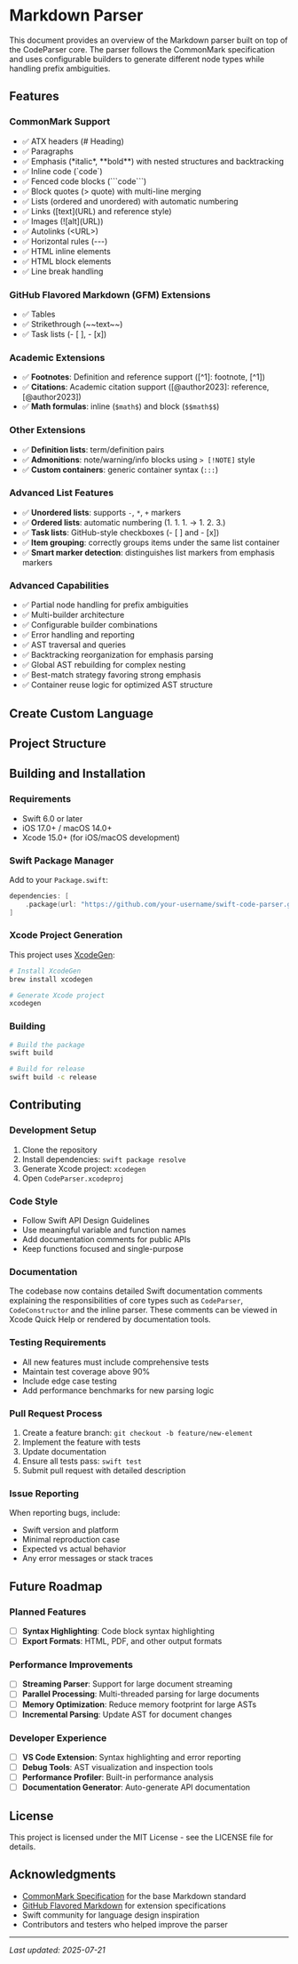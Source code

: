 # Markdown Parser

This document provides an overview of the Markdown parser built on top of the CodeParser core. The parser follows the CommonMark specification and uses configurable builders to generate different node types while handling prefix ambiguities.

## Features

### CommonMark Support
- ✅ ATX headers (\# Heading)
- ✅ Paragraphs
- ✅ Emphasis (\*italic\*, \*\*bold\*\*) with nested structures and backtracking
- ✅ Inline code (\`code\`)
- ✅ Fenced code blocks (\`\`\`code\`\`\`)
- ✅ Block quotes (\> quote) with multi-line merging
- ✅ Lists (ordered and unordered) with automatic numbering
- ✅ Links (\[text\]\(URL\) and reference style)
- ✅ Images (\!\[alt\]\(URL\))
- ✅ Autolinks (\<URL\>)
- ✅ Horizontal rules (\-\-\-)
- ✅ HTML inline elements
- ✅ HTML block elements
- ✅ Line break handling

### GitHub Flavored Markdown (GFM) Extensions
- ✅ Tables
- ✅ Strikethrough (\~\~text\~\~)
- ✅ Task lists (\- \[ \], \- \[x\])

### Academic Extensions
- ✅ **Footnotes**: Definition and reference support (\[\^1\]: footnote, \[^1\])
- ✅ **Citations**: Academic citation support (\[\@author2023\]: reference, \[\@author2023\])
- ✅ **Math formulas**: inline (`$math$`) and block (`$$math$$`)

### Other Extensions
- ✅ **Definition lists**: term/definition pairs
- ✅ **Admonitions**: note/warning/info blocks using `> [!NOTE]` style
- ✅ **Custom containers**: generic container syntax (`:::`)

### Advanced List Features
- ✅ **Unordered lists**: supports `-`, `*`, `+` markers
- ✅ **Ordered lists**: automatic numbering (1. 1. 1. → 1. 2. 3.)
- ✅ **Task lists**: GitHub-style checkboxes (- [ ] and - [x])
- ✅ **Item grouping**: correctly groups items under the same list container
- ✅ **Smart marker detection**: distinguishes list markers from emphasis markers

### Advanced Capabilities
- ✅ Partial node handling for prefix ambiguities
- ✅ Multi-builder architecture
- ✅ Configurable builder combinations
- ✅ Error handling and reporting
- ✅ AST traversal and queries
- ✅ Backtracking reorganization for emphasis parsing
- ✅ Global AST rebuilding for complex nesting
- ✅ Best-match strategy favoring strong emphasis
- ✅ Container reuse logic for optimized AST structure

## Create Custom Language

## Project Structure

## Building and Installation

### Requirements
- Swift 6.0 or later
- iOS 17.0+ / macOS 14.0+
- Xcode 15.0+ (for iOS/macOS development)

### Swift Package Manager
Add to your `Package.swift`:
```swift
dependencies: [
    .package(url: "https://github.com/your-username/swift-code-parser.git", from: "1.0.0")
]
```

### Xcode Project Generation
This project uses [XcodeGen](https://github.com/yonaskolb/XcodeGen):
```bash
# Install XcodeGen
brew install xcodegen

# Generate Xcode project
xcodegen
```

### Building
```bash
# Build the package
swift build

# Build for release
swift build -c release
```

## Contributing

### Development Setup
1. Clone the repository
2. Install dependencies: `swift package resolve`
3. Generate Xcode project: `xcodegen`
4. Open `CodeParser.xcodeproj`

### Code Style
- Follow Swift API Design Guidelines
- Use meaningful variable and function names
- Add documentation comments for public APIs
- Keep functions focused and single-purpose

### Documentation
The codebase now contains detailed Swift documentation comments explaining the
responsibilities of core types such as `CodeParser`, `CodeConstructor` and the
inline parser.  These comments can be viewed in Xcode Quick Help or rendered by
documentation tools.

### Testing Requirements
- All new features must include comprehensive tests
- Maintain test coverage above 90%
- Include edge case testing
- Add performance benchmarks for new parsing logic

### Pull Request Process
1. Create a feature branch: `git checkout -b feature/new-element`
2. Implement the feature with tests
3. Update documentation
4. Ensure all tests pass: `swift test`
5. Submit pull request with detailed description

### Issue Reporting
When reporting bugs, include:
- Swift version and platform
- Minimal reproduction case
- Expected vs actual behavior
- Any error messages or stack traces

## Future Roadmap

### Planned Features
- [ ] **Syntax Highlighting**: Code block syntax highlighting
- [ ] **Export Formats**: HTML, PDF, and other output formats

### Performance Improvements
- [ ] **Streaming Parser**: Support for large document streaming
- [ ] **Parallel Processing**: Multi-threaded parsing for large documents
- [ ] **Memory Optimization**: Reduce memory footprint for large ASTs
- [ ] **Incremental Parsing**: Update AST for document changes

### Developer Experience
- [ ] **VS Code Extension**: Syntax highlighting and error reporting
- [ ] **Debug Tools**: AST visualization and inspection tools
- [ ] **Performance Profiler**: Built-in performance analysis
- [ ] **Documentation Generator**: Auto-generate API documentation

## License

This project is licensed under the MIT License - see the LICENSE file for details.

## Acknowledgments

- [CommonMark Specification](https://spec.commonmark.org/) for the base Markdown standard
- [GitHub Flavored Markdown](https://github.github.com/gfm/) for extension specifications
- Swift community for language design inspiration
- Contributors and testers who helped improve the parser

---

*Last updated: 2025-07-21*
